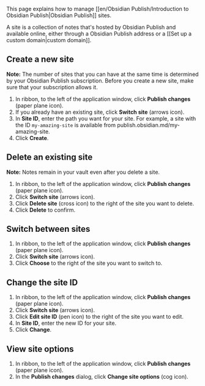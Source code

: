 This page explains how to manage [[en/Obsidian Publish/Introduction to Obsidian Publish|Obsidian Publish]] sites.

A site is a collection of notes that's hosted by Obsidian Publish and available online, either through a Obsidian Publish address or a [[Set up a custom domain|custom domain]].

## Create a new site

**Note:** The number of sites that you can have at the same time is determined by your Obsidian Publish subscription. Before you create a new site, make sure that your subscription allows it.

1. In ribbon, to the left of the application window, click **Publish changes** (paper plane icon).
2. If you already have an existing site, click **Switch site** (arrows icon).
3. In **Site ID**, enter the path you want for your site. For example, a site with the ID `my-amazing-site` is available from publish.obsidian.md/my-amazing-site.
4. Click **Create**.

## Delete an existing site

**Note:** Notes remain in your vault even after you delete a site.

1. In ribbon, to the left of the application window, click **Publish changes** (paper plane icon).
2. Click **Switch site** (arrows icon).
3. Click **Delete site** (cross icon) to the right of the site you want to delete.
4. Click **Delete** to confirm.

## Switch between sites

1. In ribbon, to the left of the application window, click **Publish changes** (paper plane icon).
2. Click **Switch site** (arrows icon).
3. Click **Choose** to the right of the site you want to switch to.

## Change the site ID

1. In ribbon, to the left of the application window, click **Publish changes** (paper plane icon).
2. Click **Switch site** (arrows icon).
3. Click **Edit site ID** (pen icon) to the right of the site you want to edit.
4. In **Site ID**, enter the new ID for your site.
5. Click **Change**.

## View site options

1. In ribbon, to the left of the application window, click **Publish changes** (paper plane icon).
2. In the **Publish changes** dialog, click **Change site options** (cog icon).
